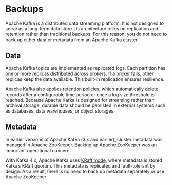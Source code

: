 # Backups

Apache Kafka is a distributed data streaming platform.
It is not designed to serve as a long-term data store.
Its architecture relies on replication and retention rather than traditional backups.
For this reason, you do not need to back up either data or metadata from an Apache Kafka cluster.

## Data

Apache Kafka topics are implemented as replicated logs.
Each partition has one or more replicas distributed across brokers.
If a broker fails, other replicas keep the data available.
This built-in replication ensures resilience.

Apache Kafka also applies retention policies, which automatically delete records
after a configurable time period or once a log size threshold is reached.
Because Apache Kafka is designed for streaming rather than archival storage,
durable data should be persisted in external systems such as databases,
data warehouses, or object storages.

## Metadata

In earlier versions of Apache Kafka (3.x and earlier),
cluster metadata was managed in Apache ZooKeeper.
Backing up Apache ZooKeeper was an important operational concern.

With Kafka 4.x, Apache Kafka uses
[KRaft mode](https://kafka.apache.org/39/documentation.html#kraft),
where metadata is stored Kafka’s KRaft quorum.
This metadata is replicated and fault-tolerant by design.
As a result, there is no need to back up metadata separately or use Apache ZooKeeper.
